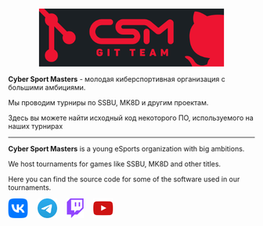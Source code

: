 <p align="center">
<img src="https://raw.githubusercontent.com/csmplay/.github/refs/heads/main/profile/CSM-git-team.jpg" alt="banner" width="75%"/>
</p>

**Cyber Sport Masters** - молодая киберспортивная организация с большими
амбициями.

Мы проводим турниры по SSBU, MK8D и другим проектам.

Здесь вы можете найти исходный код некоторого ПО, используемого на наших
турнирах

---

**Cyber Sport Masters** is a young eSports organization with big ambitions.

We host tournaments for games like SSBU, MK8D and other titles.

Here you can find the source code for some of the software used in our
tournaments.

<div align="left">
<a href="https://vk.com/csmpro">
<img src="https://raw.githubusercontent.com/csmplay/.github/refs/heads/main/profile/icons/vk.svg" alt="VK" height="40px"/></a>
<img width="12" />
<a href="https://t.me/csmpro">
<img src="https://raw.githubusercontent.com/csmplay/.github/refs/heads/main/profile/icons/telegram.svg" alt="Telegram" height="40px"/></a>
<img width="12" />
<a href="https://www.twitch.tv/csm_cast">
<img src="https://raw.githubusercontent.com/csmplay/.github/refs/heads/main/profile/icons/twitch.svg" alt="Twitch" height="40px"/></a>
<img width="12" />
<a href="https://www.youtube.com/channel/UCbHkpHluFczAcT3cr3oWARw">
<img src="https://raw.githubusercontent.com/csmplay/.github/refs/heads/main/profile/icons/youtube.svg" alt="YouTube" height="40px"/></a>
</div>